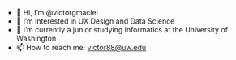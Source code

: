 - 👋 Hi, I’m @victorgmaciel
- 👀 I’m interested in UX Design and Data Science
- 🌱 I’m currently a junior studying Informatics at the University of Washington
- 📫 How to reach me: victor88@uw.edu


